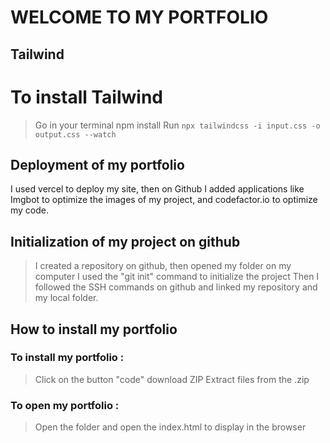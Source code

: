 # WELCOME TO MY PORTFOLIO

## Tailwind
# To install Tailwind

> Go in your terminal
> npm install
> Run ```npx tailwindcss -i input.css -o output.css --watch```

## Deployment of my portfolio

I used vercel to deploy my site, then on Github I added applications like Imgbot to optimize the images of my project, and codefactor.io to optimize my code.

## Initialization of my project on github
> I created a repository on github, then opened my folder on my computer
> I used the "git init" command to initialize the project
> Then I followed the SSH commands on github and linked my repository and my local folder.

## How to install my portfolio

### To install my portfolio :
> Click on the button "code"
> download ZIP
> Extract files from the .zip

### To open my portfolio :
> Open the folder and open the index.html to display in the browser